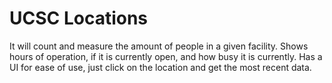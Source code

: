# UCSC Locations
It will count and measure the amount of people in a given facility.
Shows hours of operation, if it is currently open, and how busy it is currently.
Has a UI for ease of use, just click on the location and get the most recent data.
